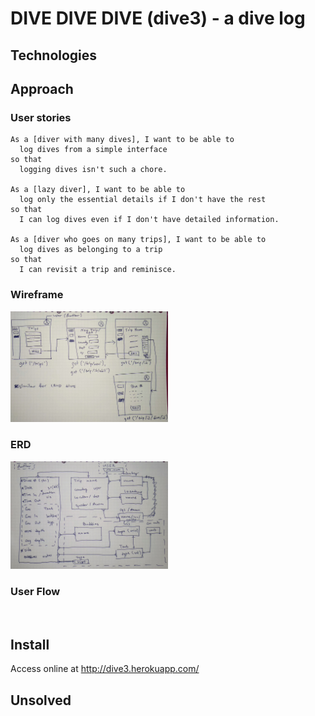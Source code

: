 # DIVE DIVE DIVE (dive3) - a dive log

## Technologies
## Approach

### User stories
``` text
As a [diver with many dives], I want to be able to
  log dives from a simple interface
so that
  logging dives isn't such a chore.

As a [lazy diver], I want to be able to
  log only the essential details if I don't have the rest
so that
  I can log dives even if I don't have detailed information.

As a [diver who goes on many trips], I want to be able to
  log dives as belonging to a trip
so that
  I can revisit a trip and reminisce.

```

### Wireframe
<img width="50%" src='docs/dive3_wire.jpg' />

### ERD
<img width="50%" src='docs/dive3_erd.jpg' />

### User Flow
<img width="50%" src='' />

## Install
Access online at http://dive3.herokuapp.com/

## Unsolved
